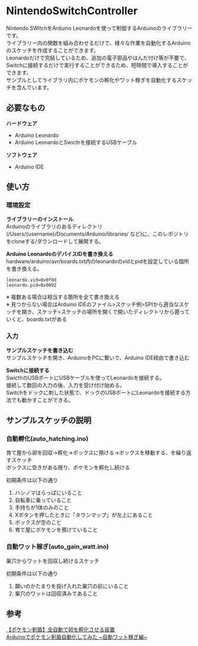 # NintendoSwitchController

Nintendo SWitchをArduino Leonardoを使って制御するArduinoのライブラリーです。  
ライブラリー内の関数を組み合わせるだけで、様々な作業を自動化するArduinoのスケッチを作成することができます。  
Leonardoだけで完結しているため、追加の電子部品やはんだ付け等が不要で、Switchに接続するだけで実行することができるため、短時間で導入することができます。  
サンプルとしてライブラリ内にポケモンの孵化やワット稼ぎを自動化するスケッチを含んでいます。

## 必要なもの
**ハードウェア**
- Arduino Leonardo
- Arduino LeonardoとSwicthを接続するUSBケーブル

**ソフトウェア**
- Arduino IDE

## 使い方
### 環境設定
**ライブラリーのインストール**  
Arduinoのライブラリのあるディレクトリ(/Users/{username}/Documents/Arduino/libraries/ など)に、このレポジトリをcloneする/ダウンロードして展開する。

**Arduino LeonardoのデバイスIDを書き換える**  
hardware/arduino/avr/boards.txt内のleonardoのvidとpidを設定している個所を書き換える。
~~~
leonardo.vid=0x0f0d
leonardo.pid=0x0092
~~~
※ 複数ある場合は相当する箇所を全て書き換える  
※ 見つからない場合はArduino IDEのファイル>スケッチ例>SPIから適当なスケッチを開き、スケッチ>スケッチの場所を開くで開いたディレクトリから遡っていくと、boards.txtがある

### 入力
**サンプルスケッチを書き込む**  
サンプルスケッチを開き、ArduinoをPCに繋いで、Arduino IDE経由で書き込む

**Switchに接続する**  
SwicthのUSBポートにUSBケーブルを使ってLeonardoを接続する。  
接続して数回の入力の後、入力を受け付け始める。  
Switchをドックに刺した状態で、ドックのUSBポートにLeonardoを接続する方法でも動かすことができる。

## サンプルスケッチの説明

### 自動孵化(auto_hatching.ino)
育て屋から卵を回収→孵化→ボックスに預ける→ボックスを移動する、を繰り返すスケッチ  
ボックスに空きがある限り、ポケモンを孵化し続ける

初期条件は以下の通り
1. ハシノマはらっぱにいること
2. 自転車に乗っていること
3. 手持ちが1体のみのこと
4. Xボタンを押したときに「タウンマップ」が左上にあること
5. ボックスが空のこと
6. 育て屋にポケモンを預けていること

### 自動ワット稼ぎ(auto_gain_watt.ino)
巣穴からワットを回収し続けるスケッチ

初期条件は以下の通り
1. 願いのかたまりを投げ入れた巣穴の前にいること
2. 巣穴のワットは回収済みであること

## 参考
[【ポケモン剣盾】全自動で卵を孵化させる装置](https://www.youtube.com/watch?v=oXnQt_Mbyzk)  
[Arduinoでポケモン剣盾自動化してみた ~自動ワット稼ぎ編~](https://qiita.com/sobassy/items/cb707e50f2f27a851886)